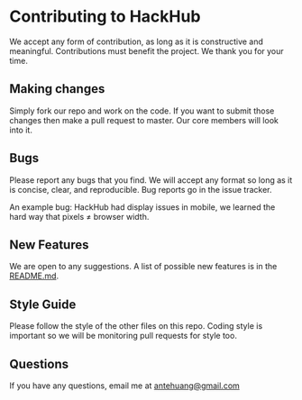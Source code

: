# Contributing to HackHub
We accept any form of contribution, as long as it is constructive and meaningful. Contributions must benefit the project. We thank you for your time.

## Making changes
Simply fork our repo and work on the code. If you want to submit those changes then make a pull request to master. Our core members will look into it.

## Bugs
Please report any bugs that you find. We will accept any format so long as it is concise, clear, and reproducible. Bug reports go in the issue tracker.

An example bug: HackHub had display issues in mobile, we learned the hard way that pixels ≠ browser width.

## New Features
We are open to any suggestions. A list of possible new features is in the [README.md](README.md).

## Style Guide
Please follow the style of the other files on this repo. Coding style is important so we will be monitoring pull requests for style too.

## Questions
If you have any questions, email me at antehuang@gmail.com
